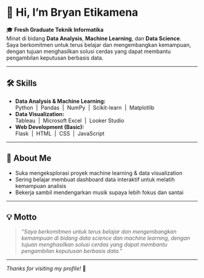 # 👋 Hi, I’m Bryan Etikamena

🎓 **Fresh Graduate Teknik Informatika**  
Minat di bidang **Data Analysis**, **Machine Learning**, dan **Data Science**.  
Saya berkomitmen untuk terus belajar dan mengembangkan kemampuan, dengan tujuan menghasilkan solusi cerdas yang dapat membantu pengambilan keputusan berbasis data.

---

## 🛠️ Skills

- **Data Analysis & Machine Learning:**  
  Python &nbsp;|&nbsp; Pandas &nbsp;|&nbsp; NumPy &nbsp;|&nbsp; Scikit-learn &nbsp;|&nbsp; Matplotlib
- **Data Visualization:**  
  Tableau &nbsp;|&nbsp; Microsoft Excel &nbsp;|&nbsp; Looker Studio
- **Web Development (Basic):**  
  Flask &nbsp;|&nbsp; HTML &nbsp;|&nbsp; CSS &nbsp;|&nbsp; JavaScript

---

## 🌱 About Me

- Suka mengeksplorasi proyek machine learning & data visualization
- Sering belajar membuat dashboard data interaktif untuk melatih kemampuan analisis
- Bekerja sambil mendengarkan musik supaya lebih fokus dan santai

---

## 💡 Motto

> _“Saya berkomitmen untuk terus belajar dan mengembangkan kemampuan di bidang data science dan machine learning, dengan tujuan menghasilkan solusi cerdas yang dapat membantu pengambilan keputusan berbasis data.”_

---

_Thanks for visiting my profile!_ 🚀